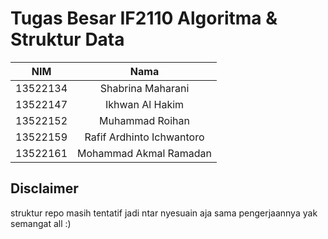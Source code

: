 # Tugas Besar IF2110 Algoritma & Struktur Data

| NIM | Nama |
| :---: | :---: |
| 13522134 | Shabrina Maharani |
| 13522147 | Ikhwan Al Hakim |
| 13522152 | Muhammad Roihan |
| 13522159 | Rafif Ardhinto Ichwantoro |
| 13522161 | Mohammad Akmal Ramadan |

## Disclaimer

struktur repo masih tentatif jadi ntar nyesuain aja sama pengerjaannya yak semangat all :)
